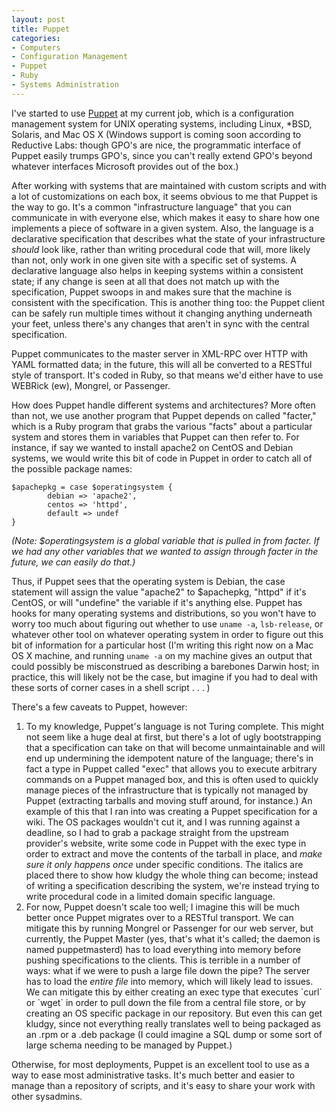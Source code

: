 ```yaml
--- 
layout: post
title: Puppet
categories:
- Computers
- Configuration Management
- Puppet
- Ruby
- Systems Administration
---
```

I've started to use <a href="http://puppetlabs.com">Puppet</a> at my current job, which is a configuration management system for UNIX operating systems, including Linux, *BSD, Solaris, and Mac OS X (Windows support is coming soon according to Reductive Labs: though GPO's are nice, the programmatic interface of Puppet easily trumps GPO's, since you can't really extend GPO's beyond whatever interfaces Microsoft provides out of the box.)

After working with systems that are maintained with custom scripts and with a lot of customizations on each box, it seems obvious to me that Puppet is the way to go.  It's a common "infrastructure language" that you can communicate in with everyone else, which makes it easy to share how one implements a piece of software in a given system.  Also, the language is a declarative specification that describes what the state of your infrastructure <em>should</em> look like, rather than writing procedural code that will, more likely than not, only work in one given site with a specific set of systems.  A declarative language also helps in keeping systems within a consistent state; if any change is seen at all that does not match up with the specification, Puppet swoops in and makes sure that the machine is consistent with the specification.  This is another thing too: the Puppet client can be safely run multiple times without it changing anything underneath your feet, unless there's any changes that aren't in sync with the central specification.

Puppet communicates to the master server in XML-RPC over HTTP with YAML formatted data; in the future, this will all be converted to a RESTful style of transport.  It's coded in Ruby, so that means we'd either have to use WEBRick (ew), Mongrel, or Passenger.

How does Puppet handle different systems and architectures?  More often than not, we use another program that Puppet depends on called "facter," which is a Ruby program that grabs the various "facts" about a particular system and stores them in variables that Puppet can then refer to.  For instance, if say we wanted to install apache2 on CentOS and Debian systems, we would write this bit of code in Puppet in order to catch all of the possible package names:

<pre><code>$apachepkg = case $operatingsystem {
        debian => 'apache2',
        centos => 'httpd',
        default => undef
}</code></pre>

<em>(Note: $operatingsystem is a global variable that is pulled in from facter.  If we had any other variables that we wanted to assign through facter in the future, we can easily do that.)</em>

Thus, if Puppet sees that the operating system is Debian, the case statement will assign the value "apache2" to $apachepkg, "httpd" if it's CentOS, or will "undefine" the variable if it's anything else.  Puppet has hooks for many operating systems and distributions, so you won't have to worry too much about figuring out whether to use `uname -a`, `lsb-release`, or whatever other tool on whatever operating system in order to figure out this bit of information for a particular host (I'm writing this right now on a Mac OS X machine, and running `uname -a` on my machine gives an output that could possibly be misconstrued as describing a barebones Darwin host; in practice, this will likely not be the case, but imagine if you had to deal with these sorts of corner cases in a shell script . . . )

There's a few caveats to Puppet, however:

<ol>
<li>To my knowledge, Puppet's language is not Turing complete.  This might not seem like a huge deal at first, but there's a lot of ugly bootstrapping that a specification can take on that will become unmaintainable and will end up undermining the idempotent nature of the language; there's in fact a type in Puppet called "exec" that allows you to execute arbitrary commands on a Puppet managed box, and this is often used to quickly manage pieces of the infrastructure that is typically not managed by Puppet (extracting tarballs and moving stuff around, for instance.)  An example of this that I ran into was creating a Puppet specification for a wiki.  The OS packages wouldn't cut it, and I was running against a deadline, so I had to grab a package straight from the upstream provider's website, write some code in Puppet with the exec type in order to extract and move the contents of the tarball in place, and <em>make sure it only happens once</em> under specific conditions.  The italics are placed there to show how kludgy the whole thing can become; instead of writing a specification describing the system, we're instead trying to write procedural code in a limited domain specific language.</li>
<li>For now, Puppet doesn't scale too well; I imagine this will be much better once Puppet migrates over to a RESTful transport.  We can mitigate this by running Mongrel or Passenger for our web server, but currently, the Puppet Master (yes, that's what it's called; the daemon is named puppetmasterd) has to load everything into memory before pushing specifications to the clients.  This is terrible in a number of ways: what if we were to push a large file down the pipe?  The server has to load the <em>entire file</em> into memory, which will likely lead to issues.  We can mitigate this by either creating an exec type that executes `curl` or `wget` in order to pull down the file from a central file store, or by creating an OS specific package in our repository.  But even this can get kludgy, since not everything really translates well to being packaged as an .rpm or a .deb package (I could imagine a SQL dump or some sort of large schema needing to be managed by Puppet.)</li>
</ol>

Otherwise, for most deployments, Puppet is an excellent tool to use as a way to ease most administrative tasks.  It's much better and easier to manage than a repository of scripts, and it's easy to share your work with other sysadmins.
